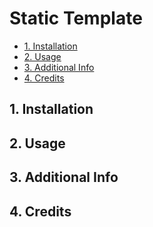# Static Template

- [1. Installation](#1-installation)
- [2. Usage](#1-usage)
- [3. Additional Info](#1-addtional-info)
- [4. Credits](#1-credits)

## 1. Installation

## 2. Usage

## 3. Additional Info

## 4. Credits
